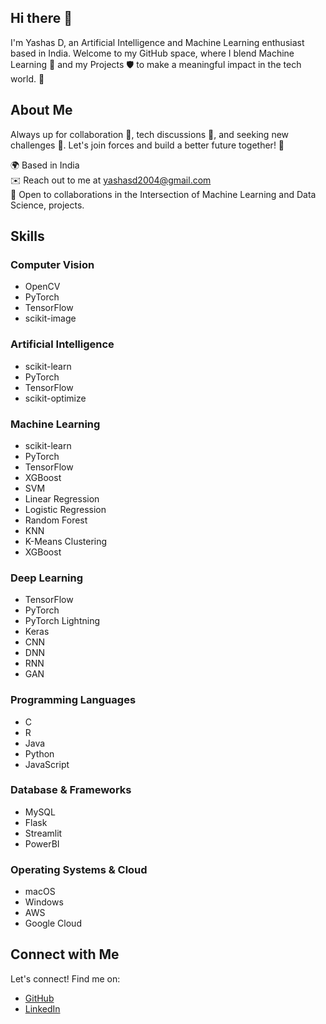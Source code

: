 ## Hi there 👋

I'm Yashas D, an Artificial Intelligence and Machine Learning enthusiast based in India. Welcome to my GitHub space, where I blend Machine Learning 🔬 and my Projects 🛡️ to make a meaningful impact in the tech world. 🚀

## About Me

Always up for collaboration 🤝, tech discussions 💬, and seeking new challenges 💯. Let's join forces and build a better future together! 🤝

🌍 Based in India  
✉️ Reach out to me at [yashasd2004@gmail.com](mailto:yashasd2004@gmail.com)  
🤝 Open to collaborations in the Intersection of Machine Learning and Data Science, projects.

## Skills

### Computer Vision
- OpenCV
- PyTorch
- TensorFlow
- scikit-image

### Artificial Intelligence
- scikit-learn
- PyTorch
- TensorFlow
- scikit-optimize

### Machine Learning
- scikit-learn
- PyTorch
- TensorFlow
- XGBoost
- SVM
- Linear Regression
- Logistic Regression
- Random Forest
- KNN
- K-Means Clustering
- XGBoost

### Deep Learning
- TensorFlow
- PyTorch
- PyTorch Lightning
- Keras
- CNN
- DNN
- RNN
- GAN

### Programming Languages
- C
- R
- Java
- Python
- JavaScript

### Database & Frameworks
- MySQL
- Flask
- Streamlit
- PowerBI

### Operating Systems & Cloud
- macOS
- Windows
- AWS
- Google Cloud

## Connect with Me

Let's connect! Find me on:

- [GitHub](https://github.com/Yashas14)
- [LinkedIn](https://www.linkedin.com/in/yashasd2004/)
